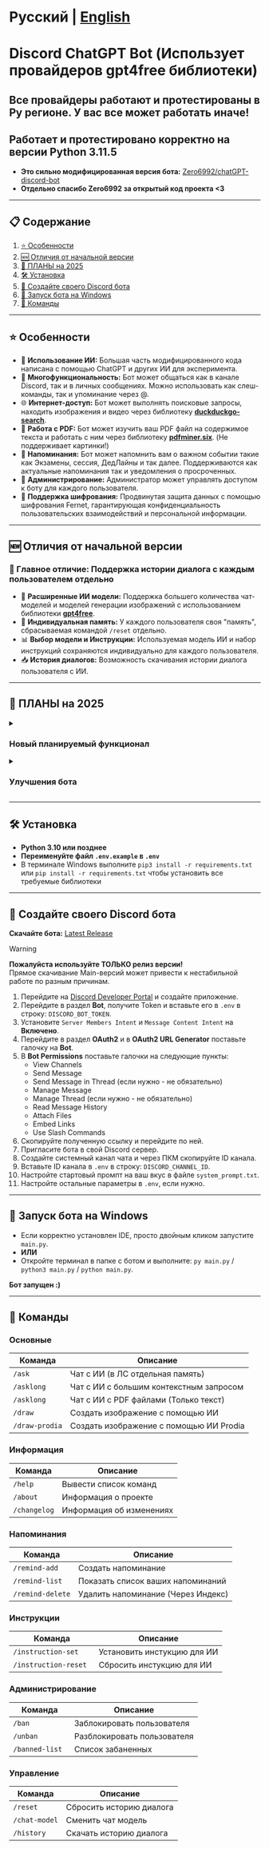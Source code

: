 # Русский | [English](README_EN.md)

# Discord ChatGPT Bot (Использует провайдеров gpt4free библиотеки)

## Все провайдеры работают и протестированы в Ру регионе. У вас все может работать иначе!
## Работает и протестировано корректно на версии Python 3.11.5

* **Это сильно модифицированная версия бота:** [Zero6992/chatGPT-discord-bot](https://github.com/Zero6992/chatGPT-discord-bot)
* **Отдельно спасибо Zero6992 за открытый код проекта <3**

---

## 📋 Содержание

1. [⭐️ Особенности](#%EF%B8%8F-особенности)
2. [🆕 Отличия от начальной версии](#-отличия-от-начальной-версии)
4. [🚧 ПЛАНЫ на 2025](#-планы-на-2025)
5. [🛠️ Установка](#%EF%B8%8F-установка)
6. [🔨 Создайте своего Discord бота](#-создайте-своего-discord-бота)
7. [🚀 Запуск бота на Windows](#-запуск-бота-на-windows)
8. [📝 Команды](#-команды)

---

## ⭐️ Особенности

* 🧠 **Использование ИИ:** Большая часть модифицированного кода написана с помощью ChatGPT и других ИИ для эксперимента.
* 💬 **Многофункциональность:** Бот может общаться как в канале Discord, так и в личных сообщениях. Можно использовать как слеш-команды, так и упоминание через @.
* 🌐 **Интернет-доступ:** Бот может выполнять поисковые запросы, находить изображения и видео через библиотеку **[duckduckgo-search](https://github.com/deedy5/duckduckgo_search)**.
* 📝 **Работа с PDF:** Бот может изучить ваш PDF файл на содержимое текста и работать с ним через библиотеку **[pdfminer.six](https://github.com/pdfminer/pdfminer.six)**. (Не поддерживает картинки!)
* 🔔 **Напоминания:** Бот может напомнить вам о важном событии такие как Экзамены, сессия, ДедЛайны и так далее. Поддерживаются как актуальные напоминания так и уведомления о просроченных.
* 🔨 **Администрирование:** Администратор может управлять доступом к боту для каждого пользователя.
* 🔑 **Поддержка шифрования:** Продвинутая защита данных с помощью шифрования Fernet, гарантирующая конфиденциальность пользовательских взаимодействий и персональной информации.

---

## 🆕 Отличия от начальной версии

### 🔹 Главное отличие: Поддержка истории диалога с каждым пользователем отдельно

* 🧠 **Расширенные ИИ модели:** Поддержка большего количества чат-моделей и моделей генерации изображений с использованием библиотеки **[gpt4free](https://github.com/xtekky/gpt4free)**.
* 💾 **Индивидуальная память:** У каждого пользователя своя "память", сбрасываемая командой `/reset` отдельно.
* 📊 **Выбор модели и Инструкции:** Используемая модель ИИ и набор инструкций сохраняются индивидуально для каждого пользователя.
* 📥 **История диалогов:** Возможность скачивания истории диалога пользователя с ИИ.

---

## 🚧 ПЛАНЫ на 2025

<details>
   <summary>
   
   ### Новый планируемый функционал

   </summary>
   
- **Поддержка потоковых сообщений**: Реализовать функцию потоковых сообщений в Discord через функцию редактирования, при этом правильно разделять на части для чанков.
	> - Например добавить `/settings`, чтобы пользователи могли настраивать свои параметры.
	> - Установить минимальную задержку в 1 секунду между сообщениями, чтобы предотвратить спам и потенциальные проблемы.
- **Интеграция моделей зрения**: Внедрить поддержку моделей зрения для улучшения функциональности.
- **Поддержка агентов**: Добавить возможности для агентов, аналогичных агентам Blackbox.
- **Локализация**: Локализовать весь код для улучшения доступности для пользователей из разных регионов.
- **Интеграция Google Search**: Добавить поиск по интернету через Google для улучшенного поиска информации.
- **Интеграция WolframAlpha**: Добавить WolframAlpha для предоставления вычислительных знаний.
- **Интеграция DeepL**: Добавить DeepL для расширенных возможностей перевода.
- **Discord UI**: Улучшить визуальную составляющую бота с помощью UI. Например: Ember-сообщения и/или интерактивные кнопки (например, "Сгенерировать заново").
- **Интеграция базы данных**: Использовать MySQL/NoSQL или другую базу данных для хранения сообщений пользователей в зависимости от настроек конфигурации по мимо текущего json.
- **Постоянная память**: Реализовать постоянную память для каждого пользователя для сохранения пользовательских инструкций и предпочтений.
- **Новое новое новое, ищем новое**: Изучить возможность интеграции дополнительных услуг и продуктов для расширения функциональности.
  
</details>

<details>
   <summary>
   
   ### Улучшения бота

   </summary>
   	
- **Оптимизация потоковых сообщений**: Дальнейшая оптимизация функции `utils/message_split` для улучшения производительности после добавления потоковых сообщениях.
- **Улучшенный веб-поиск**: Улучшить возможности веб-поиска для изображений и видео. Преобразовать сообщения пользователей для повышения точности поиска и реализовать определение языка для оптимальных результатов.
		
    > **Пример запроса пользователя**: "Я хочу научиться основам C++" (с request_type = videos)
	> 	
    > - **Текущая реализация**:
	> 		- Отправляет видео с YouTube с текстом: "Я хочу научиться основам C++"
	> 		- Предоставляет неправильные ссылки.
	> 	
    > - **Желаемая реализация**:
	> 		- Преобразовать сообщение пользователя для точного поиска.
	> 		- Отправить видео с YouTube после преобразования: "C++ для начинающих" (или "Основы C++").
	> 		- Предоставить пользователю правильные ссылки.

- **Оптимизация кода**: Переделать структуру и оптимизировать код для повышения производительности и удобства дальнейшего улучшения.
- **Усиление безопасности и стабильности**: Укрепить меры безопасности всех параметров, а так же данных пользователей и улучшить общую стабильность.
- **Улучшение README**: Повысить ясность и полноту документации README.
- **Документация для кода**: Добавить подробную документацию для всех компонентов кода, чтобы каждый мог понять что и как.
- **Улучшение логирования**: Улучшить логирование для лучшего отслеживания проблем и отладки этих проблем.

</details>

---

## 🛠️ Установка

* **Python 3.10 или позднее**
* **Переименуйте файл `.env.example` в `.env`**
* В терминале Windows выполните `pip3 install -r requirements.txt` или `pip install -r requirements.txt` чтобы установить все требуемые библиотеки

---

## 🔨 Создайте своего Discord бота

**Скачайте бота:** [Latest Release](https://github.com/TheFirstNoob/Discord-ChatGPT/releases)  
> [!WARNING]
> **Пожалуйста используйте ТОЛЬКО релиз версии!**  
> Прямое скачивание Main-версий может привести к нестабильной работе по разным причинам.  

1. Перейдите на [Discord Developer Portal](https://discord.com/developers/applications) и создайте приложение.
2. Перейдите в раздел **Bot**, получите Token и вставьте его в `.env` в строку: `DISCORD_BOT_TOKEN`.
3. Установите `Server Members Intent` и `Message Content Intent` на **Включено**.
4. Перейдите в раздел **OAuth2** и в **OAuth2 URL Generator** поставьте галочку на **Bot**.
5. В **Bot Permissions** поставьте галочки на следующие пункты:
   - View Channels
   - Send Message
   - Send Message in Thread (если нужно - не обязательно)
   - Manage Message
   - Manage Thread (если нужно - не обязательно)
   - Read Message History
   - Attach Files
   - Embed Links
   - Use Slash Commands
6. Скопируйте полученную ссылку и перейдите по ней.
7. Пригласите бота в свой Discord сервер.
8. Создайте системный канал чата и через ПКМ скопируйте ID канала.
9. Вставьте ID канала в `.env` в строку: `DISCORD_CHANNEL_ID`.
10. Настройте стартовый промпт на ваш вкус в файле `system_prompt.txt`.
11. Настройте остальные параметры в `.env`, если нужно.

---

## 🚀 Запуск бота на Windows

* Если корректно установлен IDE, просто двойным кликом запустите `main.py`.
* **ИЛИ**
* Откройте терминал в папке с ботом и выполните: `py main.py` / `python3 main.py` / `python main.py`.

**Бот запущен :)**

---

## 📝 Команды

### Основные
| Команда           | Описание                                  |
|-------------------|-------------------------------------------|
| `/ask`            | Чат с ИИ (в ЛС отдельная память)		|
| `/asklong`        | Чат с ИИ с большим контекстным запросом   |
| `/asklong`        | Чат с ИИ с PDF файлами (Только текст)     |
| `/draw`           | Создать изображение с помощью ИИ          |
| `/draw-prodia`    | Создать изображение с помощью ИИ Prodia   |

### Информация
| Команда        | Описание                                 |
|----------------|------------------------------------------|
| `/help`        | Вывести список команд                    |
| `/about`       | Информация о проекте                     |
| `/changelog`   | Информация об изменениях                 |

### Напоминания
| Команда           | Описание                            |
|-------------------|-------------------------------------|
| `/remind-add`     | Создать напоминание                 |
| `/remind-list`    | Показать список ваших напоминаний   |
| `/remind-delete`  | Удалить напоминание (Через Индекс)  |

### Инструкции
| Команда               | Описание                    |
|-----------------------|-----------------------------|
| `/instruction-set`    | Установить инстукцию для ИИ |
| `/instruction-reset ` | Сбросить инстукцию для ИИ   |

### Администрирование
| Команда         | Описание                    |
|-----------------|-----------------------------|
| `/ban`     	  | Заблокировать пользователя  |
| `/unban`    	  | Разблокировать пользователя |
| `/banned-list ` | Список забаненных  		|

### Управление
| Команда        			| Описание                      |
|---------------------------|-------------------------------------------|
| `/reset`       			| Сбросить историю диалога      |
| `/chat-model` 			| Сменить чат модель            |
| `/history`     			| Скачать историю диалога       |
